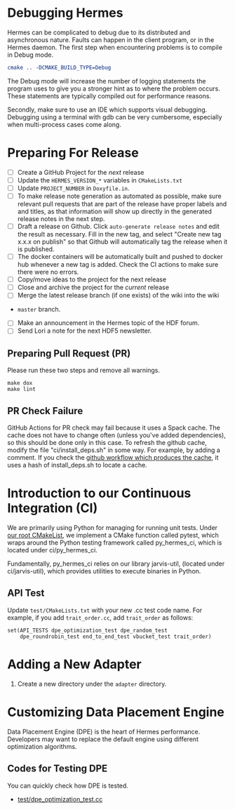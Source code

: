 # Debugging Hermes

Hermes can be complicated to debug due to its distributed and asynchronous
nature. Faults can happen in the client program, or in the Hermes daemon.
The first step when encountering problems is to compile in Debug mode.

```cmake
cmake .. -DCMAKE_BUILD_TYPE=Debug
```

The Debug mode will increase the number of logging statements the program
uses to give you a stronger hint as to where the problem occurs. These
statements are typically compiled out for performance reasons.

Secondly, make sure to use an IDE which supports visual debugging. Debugging
using a terminal with gdb can be very cumbersome, especially when multi-process
cases come along.

# Preparing For Release

- [ ] Create a GitHub Project for the _next_ release
- [ ] Update the `HERMES_VERSION_*` variables in `CMakeLists.txt`
- [ ] Update `PROJECT_NUMBER` in `Doxyfile.in`.
- [ ] To make release note generation as automated as possible, make sure
  relevant pull requests that are part of the release have proper labels and and
  titles, as that information will show up directly in the generated release
  notes in the next step.
- [ ] Draft a release on Github. Click `auto-generate release notes` and edit
  the result as necessary. Fill in the new tag, and select "Create new tag x.x.x
  on publish" so that Github will automatically tag the release when it is
  published.
- [ ] The docker containers will be automatically built and pushed to docker hub
  whenever a new tag is added. Check the CI actions to make sure there were no
  errors.
- [ ] Copy/move ideas to the project for the next release
- [ ] Close and archive the project for the _current_ release
- [ ] Merge the latest release branch (if one exists) of the wiki into the wiki
- `master` branch.
- [ ] Make an announcement in the Hermes topic of the HDF forum.
- [ ] Send Lori a note for the next HDF5 newsletter.

## Preparing Pull Request (PR)

  Please run these two steps and remove all warnings.
```
make dox
make lint
```

## PR Check Failure

GitHub Actions for PR check may fail because it uses a Spack cache.
The cache does not have to change often (unless you've added dependencies),
so this should be done only in this case. To refresh the github cache,
modify the file "ci/install_deps.sh" in some way. For
example, by adding a comment. If you check the [github workflow which produces
the cache](../blob/master/.github/workflows/main.yml), it uses a hash
of install_deps.sh to locate a cache.

# Introduction to our Continuous Integration (CI)

We are primarily using Python for managing for running unit tests. Under
[our root CMakeList](../blob/master/CMakeLists.txt), we implement a
CMake function called pytest, which wraps around the Python testing
framework called py_hermes_ci, which is located under ci/py_hermes_ci.

Fundamentally, py_hermes_ci relies on our library jarvis-util,
(located under ci/jarvis-util), which provides utilities to execute
binaries in Python.

## API Test

 Update `test/CMakeLists.txt` with your new .cc test code name.
For example, if you add `trait_order.cc`, add `trait_order` as follows:
```
set(API_TESTS dpe_optimization_test dpe_random_test
    dpe_roundrobin_test end_to_end_test vbucket_test trait_order)
```  

# Adding a New Adapter

1. Create a new directory under the `adapter` directory.

# Customizing Data Placement Engine

Data Placement Engine (DPE) is the heart of Hermes performance.
Developers may want to replace the default engine using different optimization algorithms.

## Codes for Testing DPE

You can quickly check how DPE is tested.

* [test/dpe_optimization_test.cc](https://github.com/HDFGroup/hermes/blob/master/test/dpe_optimization_test.cc)
